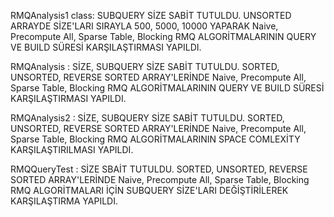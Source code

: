 RMQAnalysis1 class: SUBQUERY SİZE SABİT TUTULDU. UNSORTED ARRAYDE SİZE'LARI SIRAYLA 500, 5000, 10000 YAPARAK Naive, Precompute All, Sparse Table, Blocking RMQ ALGORİTMALARININ QUERY VE BUILD SÜRESİ KARŞILAŞTIRMASI YAPILDI.

RMQAnalysis : SİZE, SUBQUERY SİZE SABİT TUTULDU. SORTED, UNSORTED, REVERSE SORTED ARRAY'LERİNDE Naive, Precompute All, Sparse Table, Blocking RMQ ALGORİTMALARININ QUERY VE BUILD SÜRESİ KARŞILAŞTIRMASI YAPILDI.

RMQAnalysis2 : SİZE, SUBQUERY SİZE SABİT TUTULDU. SORTED, UNSORTED, REVERSE SORTED ARRAY'LERİNDE Naive, Precompute All, Sparse Table, Blocking RMQ ALGORİTMALARININ SPACE COMLEXİTY KARŞILAŞTIRILMASI YAPILDI.

RMQQueryTest : SİZE SBAİT TUTULDU. SORTED, UNSORTED, REVERSE SORTED ARRAY'LERİNDE Naive, Precompute All, Sparse Table, Blocking RMQ ALGORİTMALARI İÇİN SUBQUERY SİZE'LARI DEĞİŞTİRİLEREK KARŞILAŞTIRMA YAPILDI.
